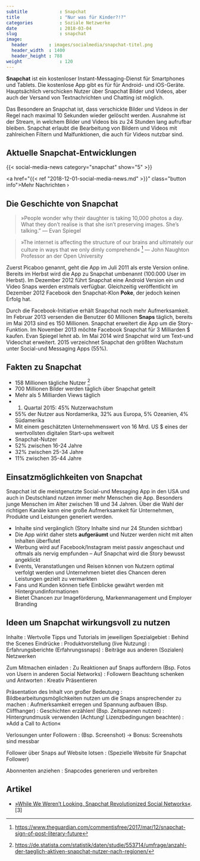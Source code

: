 ```yaml
---
subtitle            : Snapchat
title               : "Nur was für Kinder?!?"
categories          : Soziale Netzwerke
date                : 2018-03-04
slug                : snapchat
image:
  header        : images/socialmedia/snapchat-titel.png
  header_width  : 1400
  header_height : 788
weight              : 120
---
```

**Snapchat** ist ein kostenloser Instant-Messaging-Dienst für
Smartphones und Tablets. Die kostenlose App gibt es für für Android- und
iOS-Geräte. Hauptsächlich verschicken Nutzer über Snapchat Bilder und
Videos, aber auch der Versand von Textnachrichten und Chatting ist
möglich.
<!-- readmore -->

Das Besondere an Snapchat ist, dass verschickte Bilder und Videos in der
Regel nach maximal 10 Sekunden wieder gelöscht werden. Ausnahme ist der
Stream, in welchem Bilder und Videos bis zu 24 Stunden lang aufrufbar
bleiben. Snapchat erlaubt die Bearbeitung von Bildern und Videos mit
zahlreichen Filtern und Malfunktionen, die auch für Videos nutzbar sind.

## Aktuelle Snapchat-Entwicklungen

{{< social-media-news category="snapchat" show="5" >}}

<a href="{{< ref "2018-12-01-social-media-news.md" >}}" class="button info">Mehr Nachrichten ›</a>

## Die Geschichte von Snapchat

> »People wonder why their daughter is taking 10,000 photos a day. What
> they don’t realise is that she isn’t preserving images. She’s
> talking.”
> —  Evan Spiegel 

> »The internet is affecting the structure of our brains and ultimately
> our culture in ways that we only dimly comprehend« [^1]
> —  John Naughton Professor an der Open University 

Zuerst Picaboo genannt, geht die App im Juli 2011 als erste Version online. Bereits im Herbst wird die App zu Snapchat umbenannt (100.000 User im Herbst). Im Dezember 2012 führt Snapchat eine Android Version ein und Video Snaps werden erstmals verfügbar. Gleichzeitig veröffentlicht im Dezember 2012 Facebook den Snapchat-Klon **Poke**, der jedoch keinen Erfolg hat.

Durch die Facebook-Initiative erhält Snapchat noch mehr Aufmerksamkeit. Im Februar 2013 versenden die Benutzer 60 Millionen **Snaps** täglich, bereits im Mai 2013 sind es 150 Millionen. Snapchat erweitert die App um die Story-Funktion. Im November 2013 möchte Facebook Snapchat für 3 Milliarden $ kaufen. Evan Spiegel lehnt ab. Im Mai 2014 wird Snapchat wird um Text-und Videochat erweitert. 2015 verzeichnet Snapchat den größten Wachstum unter Social-und Messaging Apps (55%).

## Fakten zu Snapchat

* 158 Millionen tägliche Nutzer [^2]
* 700 Millionen Bilder werden täglich über Snapchat geteilt
* Mehr als 5 Milliarden Views täglich
* 1. Quartal 2015: 45% Nutzerwachstum
* 55% der Nutzer aus Nordamerika, 32% aus Europa, 5% Ozeanien, 4%
    Südamerika
* Mit einem geschätzten Unternehmenswert von 16 Mrd. US $ eines der
    wertvollsten digitalen Start-ups weltweit
* Snapchat-Nutzer
* 52% zwischen 16-24 Jahre
* 32% zwischen 25-34 Jahre
* 11% zwischen 35-44 Jahre

## Einsatzmöglichkeiten von Snapchat

Snapchat ist die meistgenutzte Social-und Messaging App in den USA und auch in Deutschland nutzen immer mehr Menschen die App. Besonders junge Menschen im Alter zwischen 18 und 34 Jahren. Über die Wahl der richtigen Kanäle kann eine große Aufmerksamkeit für Unternehmen, Produkte und Leistungen generiert werden.

* Inhalte sind vergänglich (Story Inhalte sind nur 24 Stunden sichtbar)
* Die App wirkt daher stets **aufgeräumt** und Nutzer werden nicht mit alten Inhalten überflutet
* Werbung wird auf Facebook/Instagram meist passiv angeschaut und oftmals als nervig empfunden – Auf Snapchat wird die Story bewusst angeklickt
* Events, Veranstatlungen und Reisen können von Nutzern optimal verfolgt werden und Unternehmen bietet dies Chancen deren Leistungen gezielt zu vermarkten
* Fans und Kunden können tiefe Einblicke gewährt werden mit Hintergrundinformationen
* Bietet Chancen zur Imageförderung, Markenmanagement und Employer Branding

## Ideen um Snapchat wirkungsvoll zu nutzen

Inhalte
:   Wertvolle Tipps und Tutorials im jeweiligen Spezialgebiet
:   Behind the Scenes Eindrücke
:   Produktvorstellung (live Nutzung)
:   Erfahrungsberichte (Erfahrungssnaps)
:   Beiträge aus anderen (Sozialen) Netzwerken

Zum Mitmachen einladen
:   Zu Reaktionen auf Snaps auffordern (Bsp. Fotos von Usern in anderen
    Social Networks)
:   Followern Beachtung schenken und Antworten
:   Kreativ Präsentieren

Präsentation des Inhalt von großer Bedeutung
:   Bildbearbeitungsmöglichkeiten nutzen um die Snaps ansprechender zu
    machen
:   Aufmerksamkeit erregen und Spannung aufbauen (Bsp. Cliffhanger)
:   Geschichten erzählen\! (Bsp. Zeitspannen nutzen)
:   Hintergrundmusik verwenden (Achtung\! Lizenzbedingungen beachten)
:   »Add a Call to Action«

Verlosungen unter Followern 
:   (Bsp. Screenshot) → Bonus: Screenshots sind messbar

Follower über Snaps auf Website lotsen 
:   (Spezielle Website für Snapchat Follower)

Abonnenten anziehen
:   Snapcodes generieren und verbreiten

## Artikel

* [»While We Weren’t Looking, Snapchat Revolutionized Social
    Networks«](http://mobile.nytimes.com/2016/11/30/technology/while-we-werent-looking-snapchat-revolutionized-social-networks.html).\[3\]

[^1]: <https://www.theguardian.com/commentisfree/2017/mar/12/snapchat-sign-of-post-literary-future>
[^2]: <https://de.statista.com/statistik/daten/studie/553714/umfrage/anzahl-der-taeglich-aktiven-snapchat-nutzer-nach-regionen/>
[^3]: <http://mobile.nytimes.com/2016/11/30/technology/while-we-werent-looking-snapchat-revolutionized-social-networks.html>
